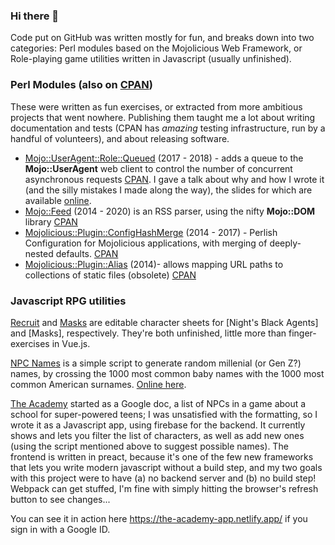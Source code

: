 ### Hi there 👋

Code put on GitHub was written mostly for fun, and breaks down into two categories:
Perl modules based on the Mojolicious Web Framework,
or Role-playing game utilities written in Javascript (usually unfinished).

### Perl Modules (also on [CPAN](https://metacpan.org/author/DOTAN))

These were written as fun exercises, or extracted from more ambitious projects that went nowhere.
Publishing them taught me a lot about writing documentation and tests (CPAN has _amazing_ testing infrastructure, 
run by a handful of volunteers), and about releasing software.

- [Mojo::UserAgent::Role::Queued](https://github.com/dotandimet/Mojo-UserAgent-Role-Queued) (2017 - 2018) - adds a queue to the **Mojo::UserAgent** web client to control the number of concurrent asynchronous requests [CPAN](https://metacpan.org/release/Mojo-UserAgent-Role-Queued). I gave a talk about why and how I wrote it (and the silly mistakes I made along the way), the slides for which are available [online](https://mojo-ua-role-queued.netlify.app/).
- [Mojo::Feed](https://github.com/dotandimet/Mojo-Feed) (2014 - 2020) is an RSS parser, using the nifty **Mojo::DOM** library [CPAN](https://metacpan.org/pod/Mojo%3A%3AFeed)
- [Mojolicious::Plugin::ConfigHashMerge](https://github.com/dotandimet/Mojolicious-Plugin-ConfigHashMerge) (2014 - 2017) - Perlish Configuration for Mojolicious applications, with merging of deeply-nested defaults. [CPAN](https://metacpan.org/release/Mojolicious-Plugin-ConfigHashMerge)
- [Mojolicious::Plugin::Alias](https://github.com/dotandimet/mojolicious-plugin-alias) (2014)- allows mapping URL paths to collections of static files (obsolete) [CPAN](https://metacpan.org/release/Mojolicious-Plugin-Alias)

### Javascript RPG utilities

[Recruit](https://github.com/dotandimet/recruit) and [Masks](https://github.com/dotandimet/masks) are editable character sheets for [Night's Black Agents] and [Masks], respectively. They're both unfinished, little more than finger-exercises in Vue.js. 

[NPC Names](https://github.com/dotandimet/npc_names/) is a simple script to generate random millenial (or Gen Z?) names, by crossing the 1000 most common baby names with the 1000 most common American surnames. [Online here](https://dotandimet.github.io/npc_names/).

[The Academy](https://github.com/dotandimet/The-Academy) started as a Google doc, a list of NPCs in a game about a school for super-powered teens; I was unsatisfied with
the formatting, so I wrote it as a Javascript app, using firebase for the backend. It currently shows and lets you filter the list of characters, as well as add new ones
(using the script mentioned above to suggest possible names). The frontend is written in preact, because it's one of the few new frameworks that lets you write
modern javascript without a build step, and my two goals with this project were to have (a) no backend server and (b) no build step! Webpack can get stuffed, I'm fine with
simply hitting the browser's refresh button to see changes...

You can see it in action here https://the-academy-app.netlify.app/ if you sign in with a Google ID.

<!--
### The Rabbit and the Chocolate Carrot Cake

(2011 - 2014) Developed and released an iOS application (in Hebrew and 
English, for Iphone 4 and the early ipad) around an animated film made 
by my brother, who provided all Graphics and Sound.

**dotandimet/dotandimet** is a ✨ _special_ ✨ repository because its `README.md` (this file) appears on your GitHub profile.

Here are some ideas to get you started:

- 🔭 I’m currently working on ...
- 🌱 I’m currently learning ...
- 👯 I’m looking to collaborate on ...
- 🤔 I’m looking for help with ...
- 💬 Ask me about ...
- 📫 How to reach me: ...
- 😄 Pronouns: ...
- ⚡ Fun fact: ...
-->
